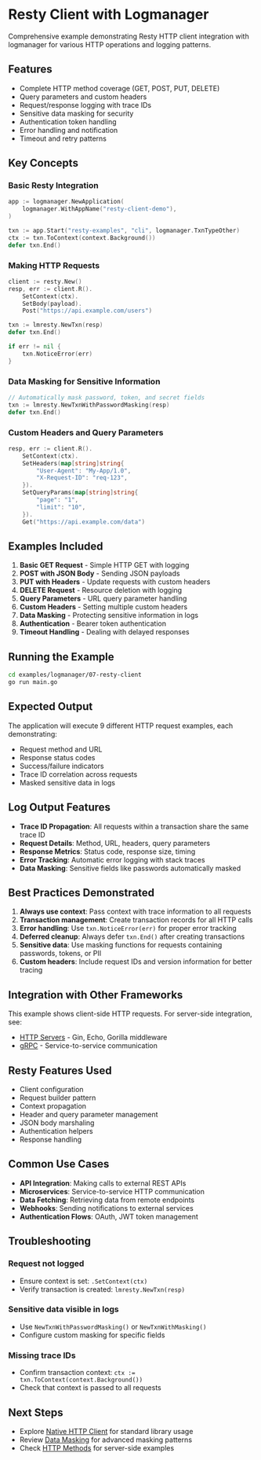 # Resty Client with Logmanager

Comprehensive example demonstrating Resty HTTP client integration with logmanager for various HTTP operations and logging patterns.

## Features

- Complete HTTP method coverage (GET, POST, PUT, DELETE)
- Query parameters and custom headers
- Request/response logging with trace IDs
- Sensitive data masking for security
- Authentication token handling
- Error handling and notification
- Timeout and retry patterns

## Key Concepts

### Basic Resty Integration

```go
app := logmanager.NewApplication(
    logmanager.WithAppName("resty-client-demo"),
)

txn := app.Start("resty-examples", "cli", logmanager.TxnTypeOther)
ctx := txn.ToContext(context.Background())
defer txn.End()
```

### Making HTTP Requests

```go
client := resty.New()
resp, err := client.R().
    SetContext(ctx).
    SetBody(payload).
    Post("https://api.example.com/users")

txn := lmresty.NewTxn(resp)
defer txn.End()

if err != nil {
    txn.NoticeError(err)
}
```

### Data Masking for Sensitive Information

```go
// Automatically mask password, token, and secret fields
txn := lmresty.NewTxnWithPasswordMasking(resp)
defer txn.End()
```

### Custom Headers and Query Parameters

```go
resp, err := client.R().
    SetContext(ctx).
    SetHeaders(map[string]string{
        "User-Agent": "My-App/1.0",
        "X-Request-ID": "req-123",
    }).
    SetQueryParams(map[string]string{
        "page": "1",
        "limit": "10",
    }).
    Get("https://api.example.com/data")
```

## Examples Included

1. **Basic GET Request** - Simple HTTP GET with logging
2. **POST with JSON Body** - Sending JSON payloads
3. **PUT with Headers** - Update requests with custom headers
4. **DELETE Request** - Resource deletion with logging
5. **Query Parameters** - URL query parameter handling
6. **Custom Headers** - Setting multiple custom headers
7. **Data Masking** - Protecting sensitive information in logs
8. **Authentication** - Bearer token authentication
9. **Timeout Handling** - Dealing with delayed responses

## Running the Example

```bash
cd examples/logmanager/07-resty-client
go run main.go
```

## Expected Output

The application will execute 9 different HTTP request examples, each demonstrating:
- Request method and URL
- Response status codes
- Success/failure indicators
- Trace ID correlation across requests
- Masked sensitive data in logs

## Log Output Features

- **Trace ID Propagation**: All requests within a transaction share the same trace ID
- **Request Details**: Method, URL, headers, query parameters
- **Response Metrics**: Status code, response size, timing
- **Error Tracking**: Automatic error logging with stack traces
- **Data Masking**: Sensitive fields like passwords automatically masked

## Best Practices Demonstrated

1. **Always use context**: Pass context with trace information to all requests
2. **Transaction management**: Create transaction records for all HTTP calls
3. **Error handling**: Use `txn.NoticeError(err)` for proper error tracking
4. **Deferred cleanup**: Always defer `txn.End()` after creating transactions
5. **Sensitive data**: Use masking functions for requests containing passwords, tokens, or PII
6. **Custom headers**: Include request IDs and version information for better tracing

## Integration with Other Frameworks

This example shows client-side HTTP requests. For server-side integration, see:
- [HTTP Servers](../02-http-servers/) - Gin, Echo, Gorilla middleware
- [gRPC](../03-grpc/) - Service-to-service communication

## Resty Features Used

- Client configuration
- Request builder pattern
- Context propagation
- Header and query parameter management
- JSON body marshaling
- Authentication helpers
- Response handling

## Common Use Cases

- **API Integration**: Making calls to external REST APIs
- **Microservices**: Service-to-service HTTP communication
- **Data Fetching**: Retrieving data from remote endpoints
- **Webhooks**: Sending notifications to external services
- **Authentication Flows**: OAuth, JWT token management

## Troubleshooting

### Request not logged
- Ensure context is set: `.SetContext(ctx)`
- Verify transaction is created: `lmresty.NewTxn(resp)`

### Sensitive data visible in logs
- Use `NewTxnWithPasswordMasking()` or `NewTxnWithMasking()`
- Configure custom masking for specific fields

### Missing trace IDs
- Confirm transaction context: `ctx := txn.ToContext(context.Background())`
- Check that context is passed to all requests

## Next Steps

- Explore [Native HTTP Client](../08-native-http-client/) for standard library usage
- Review [Data Masking](../05-masking/) for advanced masking patterns
- Check [HTTP Methods](../06-http-methods/) for server-side examples
